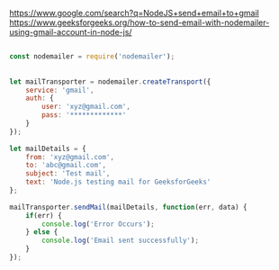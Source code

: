 
https://www.google.com/search?q=NodeJS+send+email+to+gmail
https://www.geeksforgeeks.org/how-to-send-email-with-nodemailer-using-gmail-account-in-node-js/
```js

const nodemailer = require('nodemailer');
 
 
let mailTransporter = nodemailer.createTransport({
    service: 'gmail',
    auth: {
        user: 'xyz@gmail.com',
        pass: '*************'
    }
});
 
let mailDetails = {
    from: 'xyz@gmail.com',
    to: 'abc@gmail.com',
    subject: 'Test mail',
    text: 'Node.js testing mail for GeeksforGeeks'
};
 
mailTransporter.sendMail(mailDetails, function(err, data) {
    if(err) {
        console.log('Error Occurs');
    } else {
        console.log('Email sent successfully');
    }
});
```
